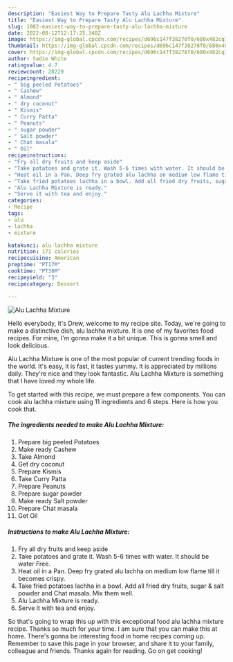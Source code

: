 ```yaml
---
description: "Easiest Way to Prepare Tasty Alu Lachha Mixture"
title: "Easiest Way to Prepare Tasty Alu Lachha Mixture"
slug: 1082-easiest-way-to-prepare-tasty-alu-lachha-mixture
date: 2022-08-12T12:17:25.340Z
image: https://img-global.cpcdn.com/recipes/d696c147f38278f0/680x482cq70/alu-lachha-mixture-recipe-main-photo.jpg
thumbnail: https://img-global.cpcdn.com/recipes/d696c147f38278f0/680x482cq70/alu-lachha-mixture-recipe-main-photo.jpg
cover: https://img-global.cpcdn.com/recipes/d696c147f38278f0/680x482cq70/alu-lachha-mixture-recipe-main-photo.jpg
author: Sadie White
ratingvalue: 4.7
reviewcount: 28229
recipeingredient:
- " big peeled Potatoes"
- " Cashew"
- " Almond"
- " dry coconut"
- " Kismis"
- " Curry Patta"
- " Peanuts"
- " sugar powder"
- " Salt powder"
- " Chat masala"
- " Oil"
recipeinstructions:
- "Fry all dry fruits and keep aside"
- "Take potatoes and grate it. Wash 5-6 times with water. It should be water Free."
- "Heat oil in a Pan. Deep fry grated alu lachha on medium low flame till it becomes crispy."
- "Take fried potatoes lachha in a bowl. Add all fried dry fruits, sugar &amp; salt powder and Chat masala. Mix them well."
- "Alu Lachha Mixture is ready."
- "Serve it with tea and enjoy."
categories:
- Recipe
tags:
- alu
- lachha
- mixture

katakunci: alu lachha mixture 
nutrition: 171 calories
recipecuisine: American
preptime: "PT17M"
cooktime: "PT38M"
recipeyield: "3"
recipecategory: Dessert

---
```



![Alu Lachha Mixture](https://img-global.cpcdn.com/recipes/d696c147f38278f0/680x482cq70/alu-lachha-mixture-recipe-main-photo.jpg)

Hello everybody, it's Drew, welcome to my recipe site. Today, we're going to make a distinctive dish, alu lachha mixture. It is one of my favorites food recipes. For mine, I'm gonna make it a bit unique. This is gonna smell and look delicious.

Alu Lachha Mixture is one of the most popular of current trending foods in the world. It's easy, it is fast, it tastes yummy. It is appreciated by millions daily. They're nice and they look fantastic. Alu Lachha Mixture is something that I have loved my whole life.




To get started with this recipe, we must prepare a few components. You can cook alu lachha mixture using 11 ingredients and 6 steps. Here is how you cook that.

<!--inarticleads1-->

##### The ingredients needed to make Alu Lachha Mixture:

1. Prepare  big peeled Potatoes
1. Make ready  Cashew
1. Take  Almond
1. Get  dry coconut
1. Prepare  Kismis
1. Take  Curry Patta
1. Prepare  Peanuts
1. Prepare  sugar powder
1. Make ready  Salt powder
1. Prepare  Chat masala
1. Get  Oil




<!--inarticleads2-->

##### Instructions to make Alu Lachha Mixture:

1. Fry all dry fruits and keep aside
1. Take potatoes and grate it. Wash 5-6 times with water. It should be water Free.
1. Heat oil in a Pan. Deep fry grated alu lachha on medium low flame till it becomes crispy.
1. Take fried potatoes lachha in a bowl. Add all fried dry fruits, sugar &amp; salt powder and Chat masala. Mix them well.
1. Alu Lachha Mixture is ready.
1. Serve it with tea and enjoy.




So that's going to wrap this up with this exceptional food alu lachha mixture recipe. Thanks so much for your time. I am sure that you can make this at home. There's gonna be interesting food in home recipes coming up. Remember to save this page in your browser, and share it to your family, colleague and friends. Thanks again for reading. Go on get cooking!
